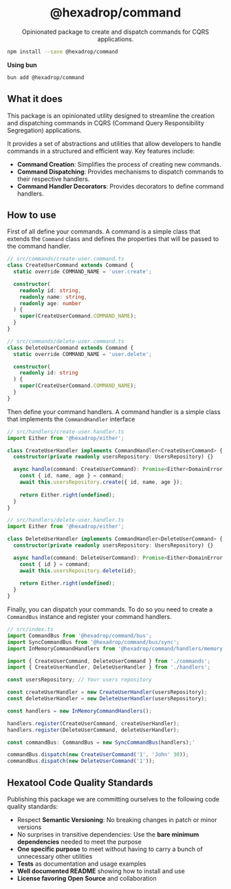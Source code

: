 <h1 align="center">
  @hexadrop/command
</h1>

<p align="center">
  Opinionated package to create and dispatch commands for CQRS applications.
</p>

```bash
npm install --save @hexadrop/command
```

**Using bun**

```bash
bun add @hexadrop/command
```

## What it does
This package is an opinionated utility designed to streamline the creation and dispatching 
commands in CQRS (Command Query Responsibility Segregation) applications. 

It provides a set of abstractions and utilities that allow developers to handle commands in a structured and efficient way.
Key features include:

- **Command Creation**: Simplifies the process of creating new commands.
- **Command Dispatching**: Provides mechanisms to dispatch commands to their respective handlers.
- **Command Handler Decorators**: Provides decorators to define command handlers.

## How to use

First of all define your commands. A command is a simple class that extends the `Command` class and defines 
the properties that will be passed to the command handler.

```typescript
// src/commands/create-user.command.ts
class CreateUserCommand extends Command {
  static override COMMAND_NAME = 'user.create';

  constructor(
    readonly id: string,
    readonly name: string,
    readonly age: number
  ) {
    super(CreateUserCommand.COMMAND_NAME);
  }
}
```

```typescript
// src/commands/delete-user.command.ts
class DeleteUserCommand extends Command {
  static override COMMAND_NAME = 'user.delete';

  constructor(
    readonly id: string
  ) {
    super(CreateUserCommand.COMMAND_NAME);
  }
}
```

Then define your command handlers. A command handler is a simple class that implements the `CommandHandler` interface

```typescript
// src/handlers/create-user.handler.ts
import Either from '@hexadrop/either';

class CreateUserHandler implements CommandHandler<CreateUserCommand> {
  constructor(private readonly usersRepository: UsersRepository) {}

  async handle(command: CreateUserCommand): Promise<Either<DomainError, void>> {
    const { id, name, age } = command;
    await this.usersRepository.create({ id, name, age });
    
    return Either.right(undefined);
  }
}
```

```typescript
// src/handlers/delete-user.handler.ts
import Either from '@hexadrop/either';

class DeleteUserHandler implements CommandHandler<DeleteUserCommand> {
  constructor(private readonly usersRepository: UsersRepository) {}

  async handle(command: DeleteUserCommand): Promise<Either<DomainError, void>> {
    const { id } = command;
    await this.usersRepository.delete(id);
    
    return Either.right(undefined);
  }
}
```

Finally, you can dispatch your commands. To do so you need to create a `CommandBus` instance and register your command handlers.

```typescript
// src/index.ts
import CommandBus from '@hexadrop/command/bus';
import SyncCommandBus from '@hexadrop/command/bus/sync';
import InMemoryCommandHandlers from '@hexadrop/command/handlers/memory';

import { CreateUserCommand, DeleteUserCommand } from './commands';
import { CreateUserHandler, DeleteUserHandler } from './handlers';

const usersRepository; // Your users repository

const createUserHandler = new CreateUserHandler(usersRepository);
const deleteUserHandler = new DeleteUserHandler(usersRepository);

const handlers = new InMemoryCommandHandlers();

handlers.register(CreateUserCommand, createUserHandler);
handlers.register(DeleteUserCommand, deleteUserHandler);

const commandBus: CommandBus = new SyncCommandBus(handlers);'

commandBus.dispatch(new CreateUserCommand('1', 'John' 30));
commandBus.dispatch(new DeleteUserCommand('1'));
```

## Hexatool Code Quality Standards

Publishing this package we are committing ourselves to the following code quality standards:

- Respect **Semantic Versioning**: No breaking changes in patch or minor versions
- No surprises in transitive dependencies: Use the **bare minimum dependencies** needed to meet the purpose
- **One specific purpose** to meet without having to carry a bunch of unnecessary other utilities
- **Tests** as documentation and usage examples
- **Well documented README** showing how to install and use
- **License favoring Open Source** and collaboration
